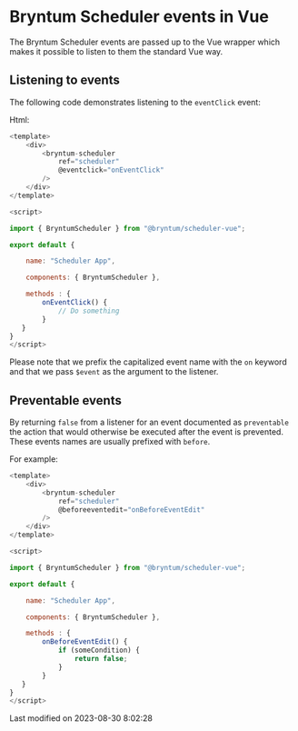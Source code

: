 # Bryntum Scheduler events in Vue

The Bryntum Scheduler events are passed up to the Vue wrapper which makes it possible to listen to them the standard
Vue way.

## Listening to events

The following code demonstrates listening to the `eventClick` event:

Html:

```javascript
<template>
    <div>
        <bryntum-scheduler
            ref="scheduler"
            @eventclick="onEventClick"
        />
    </div>
</template>

<script>

import { BryntumScheduler } from "@bryntum/scheduler-vue";

export default {

    name: "Scheduler App",

    components: { BryntumScheduler },

    methods : {
        onEventClick() {
            // Do something
        }
   }
}
</script>
```

Please note that we prefix the capitalized event name with the `on` keyword and that we pass `$event` as
the argument to the listener.

## Preventable events

By returning `false` from a listener for an event documented as `preventable` the action that would otherwise be
executed after the event is prevented. These events names are usually prefixed with `before`.

For example:

```javascript
<template>
    <div>
        <bryntum-scheduler
            ref="scheduler"
            @beforeeventedit="onBeforeEventEdit"
        />
    </div>
</template>

<script>

import { BryntumScheduler } from "@bryntum/scheduler-vue";

export default {

    name: "Scheduler App",

    components: { BryntumScheduler },

    methods : {
        onBeforeEventEdit() {
            if (someCondition) {
                return false;
            }
        }
   }
}
</script>
```


<p class="last-modified">Last modified on 2023-08-30 8:02:28</p>